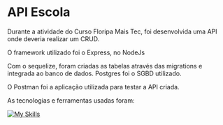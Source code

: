# API Escola
<p>Durante a atividade do Curso Floripa Mais Tec, foi desenvolvida uma API onde deveria realizar um CRUD.</p>

<p>O framework utilizado foi o Express, no NodeJs</p>
<p>Com o sequelize, foram criadas as tabelas através das migrations e integrada ao banco de dados. Postgres foi o SGBD utilizado.</p>
<p>O Postman foi a aplicação utilizada para testar a API criada.</p>
<p>As tecnologias e ferramentas usadas foram:</p>
          
[![My Skills](https://skillicons.dev/icons?i=,postgresql,express,nodejs,postman,sequelize,vscode,js,git)](https://skillicons.dev)
